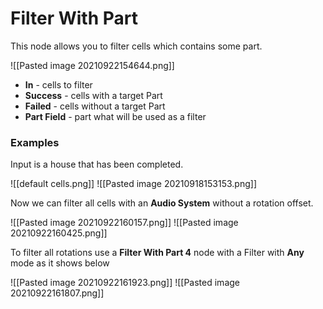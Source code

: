 # **Filter With Part**
This node allows you to filter cells which contains some part.  

![[Pasted image 20210922154644.png]]
- **In** - cells to filter
- **Success** - cells with a target Part
- **Failed** - cells without a target Part
- **Part Field** - part what will be used as a filter

### Examples  
Input is a house that has been completed.  

![[default cells.png]]
![[Pasted image 20210918153153.png]]

Now we can filter all cells with an **Audio System** without a rotation offset.  

![[Pasted image 20210922160157.png]]
![[Pasted image 20210922160425.png]]

To filter all rotations use a **Filter With Part 4** node with a Filter with **Any** mode as it shows below  

![[Pasted image 20210922161923.png]]
![[Pasted image 20210922161807.png]]
